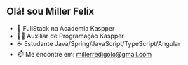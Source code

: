 ## Olá! sou Miller Felix

- 👻 FullStack na Academia Kaspper
- 👨‍💻 Auxiliar de Programação Kaspper
- ☕ Estudante Java/Spring/JavaScript/TypeScript/Angular
- 📫 Me encontre em: millerredigolo@gmail.com
